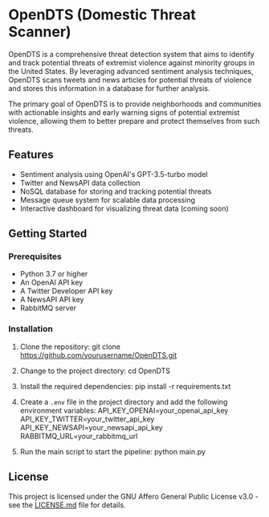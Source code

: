 # OpenDTS (Domestic Threat Scanner)

OpenDTS is a comprehensive threat detection system that aims to identify and track potential threats of extremist violence against minority groups in the United States. By leveraging advanced sentiment analysis techniques, OpenDTS scans tweets and news articles for potential threats of violence and stores this information in a database for further analysis.

The primary goal of OpenDTS is to provide neighborhoods and communities with actionable insights and early warning signs of potential extremist violence, allowing them to better prepare and protect themselves from such threats.

## Features

- Sentiment analysis using OpenAI's GPT-3.5-turbo model
- Twitter and NewsAPI data collection
- NoSQL database for storing and tracking potential threats
- Message queue system for scalable data processing
- Interactive dashboard for visualizing threat data (coming soon)

## Getting Started

### Prerequisites

- Python 3.7 or higher
- An OpenAI API key
- A Twitter Developer API key
- A NewsAPI API key
- RabbitMQ server

### Installation

1. Clone the repository:
git clone https://github.com/yourusername/OpenDTS.git

2. Change to the project directory:
cd OpenDTS

3. Install the required dependencies:
pip install -r requirements.txt

4. Create a `.env` file in the project directory and add the following environment variables:
API_KEY_OPENAI=your_openai_api_key
API_KEY_TWITTER=your_twitter_api_key
API_KEY_NEWSAPI=your_newsapi_api_key
RABBITMQ_URL=your_rabbitmq_url

5. Run the main script to start the pipeline:
python main.py

## License

This project is licensed under the GNU Affero General Public License v3.0 - see the [LICENSE.md](LICENSE.md) file for details.
